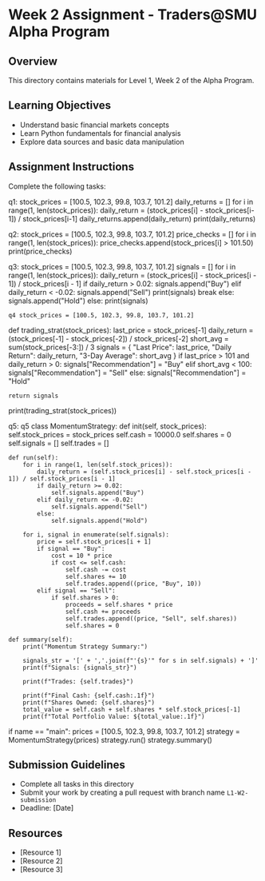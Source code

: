 # Week 2 Assignment - Traders@SMU Alpha Program

## Overview

This directory contains materials for Level 1, Week 2 of the Alpha Program.

## Learning Objectives

- Understand basic financial markets concepts
- Learn Python fundamentals for financial analysis
- Explore data sources and basic data manipulation

## Assignment Instructions

Complete the following tasks:

q1: stock_prices = [100.5, 102.3, 99.8, 103.7, 101.2]
daily_returns = []
for i in range(1, len(stock_prices)):
    daily_return = (stock_prices[i] - stock_prices[i-1]) / stock_prices[i-1]
    daily_returns.append(daily_return)
print(daily_returns)

q2: stock_prices = [100.5, 102.3, 99.8, 103.7, 101.2]
price_checks = []
for i in range(1, len(stock_prices)):
    price_checks.append(stock_prices[i] > 101.50)
print(price_checks)

q3: stock_prices = [100.5, 102.3, 99.8, 103.7, 101.2]
signals = []
for i in range(1, len(stock_prices)):
    daily_return = (stock_prices[i] - stock_prices[i - 1]) / stock_prices[i - 1]
    if daily_return > 0.02:
        signals.append("Buy")
    elif daily_return < -0.02:
        signals.append("Sell")
        print(signals)
        break
    else:
        signals.append("Hold")
else:
    print(signals)

    q4 stock_prices = [100.5, 102.3, 99.8, 103.7, 101.2]
def trading_strat(stock_prices):
    last_price = stock_prices[-1]
    daily_return = (stock_prices[-1] - stock_prices[-2]) / stock_prices[-2]
    short_avg = sum(stock_prices[-3:]) / 3
    signals = {
            "Last Price": last_price, 
            "Daily Return": daily_return, 
            "3-Day Average": short_avg
    }
    if last_price > 101 and daily_return > 0:
        signals["Recommendation"] = "Buy"
    elif short_avg < 100:
        signals["Recommendation"] = "Sell"
    else:
        signals["Recommendation"] = "Hold"

    return signals
print(trading_strat(stock_prices))

q5: q5 class MomentumStrategy:
    def init(self, stock_prices):
        self.stock_prices = stock_prices
        self.cash = 10000.0
        self.shares = 0
        self.signals = []
        self.trades = []

    def run(self):
        for i in range(1, len(self.stock_prices)):
            daily_return = (self.stock_prices[i] - self.stock_prices[i - 1]) / self.stock_prices[i - 1]
            if daily_return >= 0.02:
                self.signals.append("Buy")
            elif daily_return <= -0.02:
                self.signals.append("Sell")
            else:
                self.signals.append("Hold")

        for i, signal in enumerate(self.signals):
            price = self.stock_prices[i + 1]
            if signal == "Buy":
                cost = 10 * price
                if cost <= self.cash:
                    self.cash -= cost
                    self.shares += 10
                    self.trades.append((price, "Buy", 10))
            elif signal == "Sell":
                if self.shares > 0:
                    proceeds = self.shares * price
                    self.cash += proceeds
                    self.trades.append((price, "Sell", self.shares))
                    self.shares = 0

    def summary(self):
        print("Momentum Strategy Summary:")

        signals_str = '[' + ','.join(f"'{s}'" for s in self.signals) + ']'
        print(f"Signals: {signals_str}")

        print(f"Trades: {self.trades}")

        print(f"Final Cash: {self.cash:.1f}")
        print(f"Shares Owned: {self.shares}")
        total_value = self.cash + self.shares * self.stock_prices[-1]
        print(f"Total Portfolio Value: ${total_value:.1f}")


if name == "main":
    prices = [100.5, 102.3, 99.8, 103.7, 101.2]
    strategy = MomentumStrategy(prices)
    strategy.run()
    strategy.summary()


## Submission Guidelines

- Complete all tasks in this directory
- Submit your work by creating a pull request with branch name `L1-W2-submission`
- Deadline: [Date]

## Resources

- [Resource 1]
- [Resource 2]
- [Resource 3] 
